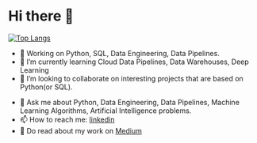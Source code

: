 # Hi there 👋

[![Top Langs](https://github-readme-stats.vercel.app/api/top-langs/?username=tiwariayan&theme=great-gatsby&count_private=true&layout=compact)](https://github.com/tiwariayan)

- 🔭 Working on Python, SQL, Data Engineering, Data Pipelines.
- 🌱 I’m currently learning Cloud Data Pipelines, Data Warehouses, Deep Learning
- 👯 I’m looking to collaborate on interesting projects that are based on Python(or SQL).
<!--- 🤔 I’m looking for help with -->
- 💬 Ask me about Python, Data Engineering, Data Pipelines, Machine Learning Algorithms, Artificial Intelligence problems.
- 📫 How to reach me: [linkedin](https://www.linkedin.com/in/ayan-tiwari/)
- 📝 Do read about my work on [Medium](https://tiwariayan.medium.com/)
